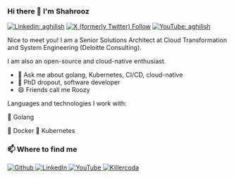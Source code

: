 ### Hi there 👋 I'm Shahrooz

[![Linkedin: aghilish](https://img.shields.io/badge/-aghilish-blue?style=flat-square&logo=Linkedin&logoColor=white&link=https://www.linkedin.com/in/aghilish/)](https://www.linkedin.com/in/aghilish/)
[![X (formerly Twitter) Follow](https://img.shields.io/twitter/follow/aghilish)](https://x.com/aghilish)
[![YouTube: aghilish](https://img.shields.io/youtube/channel/views/UCYLdtJWGJbcXI2uMkSzUMpg)](https://youtube.com/@aghilish)

Nice to meet you! I am a Senior Solutions Architect at Cloud Transformation and System Engineering (Deloitte Consulting).

I am also an open-source and cloud-native enthusiast. 

- 💬 Ask me about golang, Kubernetes, CI/CD, cloud-native
- 👀 PhD dropout, software developer
- 😄 Friends call me Roozy

Languages and technologies I work with:

🌟 Golang

🌟 Docker 🌟 Kubernetes 


<h3>📫 Where to find me</h3>
<p>
    <a href="https://github.com/aghilish" target="_blank">
            <img alt="Github" src="https://img.shields.io/badge/GitHub-%2312100E.svg?&style=for-the-badge&logo=Github&logoColor=white" />
    </a>
    <a href="https://www.linkedin.com/in/aghilish" target="_blank">
            <img alt="LinkedIn" src="https://img.shields.io/badge/linkedin-%230077B5.svg?&style=for-the-badge&logo=linkedin&logoColor=white">
    </a>
    <a href="https://youtube.com/@aghilish" target="_blank">
        <img alt="YouTube" src="https://img.shields.io/badge/YouTube-red?style=for-the-badge&logo=youtube&logoColor=white" />
    </a>
     <a href="https://killercoda.com/aghilish" target="_blank">
        <img alt="Killercoda" src="https://img.shields.io/badge/killercoda%20-grey?style=for-the-badge"/>
    </a>
</p>